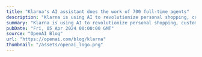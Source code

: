 ```yaml
---
title: "Klarna's AI assistant does the work of 700 full-time agents"
description: "Klarna is using AI to revolutionize personal shopping, customer service, and employee productivity."
summary: "Klarna is using AI to revolutionize personal shopping, customer service, and employee productivity."
pubDate: "Fri, 05 Apr 2024 00:00:00 GMT"
source: "OpenAI Blog"
url: "https://openai.com/blog/klarna"
thumbnail: "/assets/openai_logo.png"
---
```


